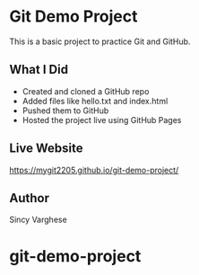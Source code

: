 # Git Demo Project

This is a basic project to practice Git and GitHub.

## What I Did
- Created and cloned a GitHub repo
- Added files like hello.txt and index.html
- Pushed them to GitHub
- Hosted the project live using GitHub Pages

## Live Website
https://mygit2205.github.io/git-demo-project/

## Author
Sincy Varghese
# git-demo-project
